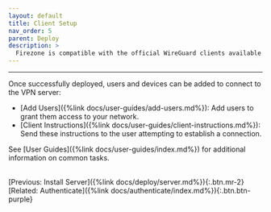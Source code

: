 ```yaml
---
layout: default
title: Client Setup
nav_order: 5
parent: Deploy
description: >
  Firezone is compatible with the official WireGuard clients available for all major platforms.
---
```

---
Once successfully deployed, users and devices can be added to
connect to the VPN server:

* [Add Users]({%link docs/user-guides/add-users.md%}):
Add users to grant them access to your network.
* [Client Instructions]({%link docs/user-guides/client-instructions.md%}):
Send these instructions to the user attempting to establish a connection.

See [User Guides]({%link docs/user-guides/index.md%})
for additional information on common tasks.

\
[Previous: Install Server]({%link docs/deploy/server.md%}){:.btn.mr-2}
[Related: Authenticate]({%link docs/authenticate/index.md%}){:.btn.btn-purple}
